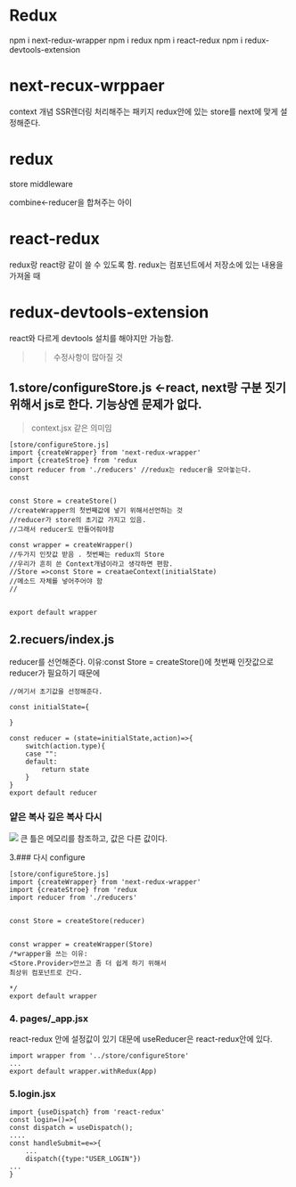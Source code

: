 # Redux 

npm i next-redux-wrapper
npm i redux
npm i react-redux
npm i redux-devtools-extension


# next-recux-wrppaer
context 개념
SSR렌더링 처리해주는 패키지
redux안에 있는 store를 next에 맞게 설정해준다. 

# redux
store middleware



combine<-reducer을 합쳐주는 아이


# react-redux
redux랑 react랑 같이 쓸 수 있도록 함.
redux는 컴포넌트에서 저장소에 있는 내용을 가져올 때


# redux-devtools-extension
react와 다르게 devtools 설치를 해야지만 가능함.


>>수정사항이 많아질 것

## 1.store/configureStore.js   <-react, next랑 구분 짓기위해서 js로 한다. 기능상엔 문제가 없다.

>context.jsx 같은 의미임

```
[store/configureStore.js]
import {createWrapper} from 'next-redux-wrapper'
import {createStroe} from 'redux
import reducer from './reducers' //redux는 reducer을 모아놓는다. 
const 


const Store = createStore()
//createWrapper의 첫번째값에 넣기 위해서선언하는 것
//reducer가 store의 초기값 가지고 있음.
//그래서 reducer도 만들어줘야함

const wrapper = createWrapper()
//두가지 인잣값 받음 . 첫번째는 redux의 Store   
//우리가 흔히 쓴 Context개념이라고 생각하면 편함.
//Store =>const Store = creataeContext(initialState)
//메소드 자체를 넣어주어야 함
//


export default wrapper
```


## 2.recuers/index.js
reducer를 선언해준다. 
이유:const Store = createStore()에 첫번째 인잣값으로 reducer가 필요하기 때문에
```
//여기서 초기값을 선정해준다. 

const initialState={
    
}

const reducer = (state=initialState,action)=>{
    switch(action.type){
    case "":
    default:
        return state
    }
}
export default reducer
```


### 얕은 복사 깊은 복사 다시

![](https://images.velog.io/images/nara7875/post/de2444a9-c2ee-42c2-8c81-2ddac85c97dc/image.png)
큰 틀은 메모리를 참조하고, 값은 다른 값이다. 


3.### 다시 configure

```
[store/configureStore.js]
import {createWrapper} from 'next-redux-wrapper'
import {createStroe} from 'redux
import reducer from './reducers' 


const Store = createStore(reducer)


const wrapper = createWrapper(Store)
/*wrapper을 쓰는 이유:
<Store.Provider>안쓰고 좀 더 쉽게 하기 위해서
최상위 컴포넌트로 간다.

*/
export default wrapper
```

### 4. pages/_app.jsx

react-redux 안에 설정값이 있기 대문에 
useReducer은 react-redux안에 있다. 


```
import wrapper from '../store/configureStore'
...
export default wrapper.withRedux(App)
```
### 5.login.jsx
```
import {useDispatch} from 'react-redux'
const login=()=>{
const dispatch = useDispatch();
....
const handleSubmit=e=>{
    ...
    dispatch({type:"USER_LOGIN"})
...
}
```